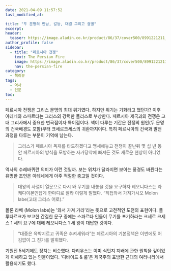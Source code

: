 ```yaml
---
date: 2021-04-09 11:57:52
last_modified_at: 

title: "두 문명의 만남, 갈등, 대결 그리고 결별"
excerpt:
header:
  teaser: https://image.aladin.co.kr/product/86/37/cover500/8991221211_1.jpg
author_profile: false
sidebar:
  - title: "페르시아 전쟁"
    text: The Persian Fire
    image: https://image.aladin.co.kr/product/86/37/cover500/8991221211_1.jpg
    nav: the-persian-fire
category:
  - 책리뷰
tags:
  - 역사
  - 인문
toc:
---
```

페르시아 전쟁은 그리스 문명의 최대 위기였다. 하지만 위기는 기화라고 했던가? 이후 아테네와 스파르타는 그리스의 강력한 폴리스로 부상한다. 페르시아 제국과의 전쟁은 고대 그리사에서 중요한 변곡점이자 특이점이다. 책이 다루는 기간은 전쟁의 원인(두 문명의 건국배경도 포함)부터 크세르크세스의 귀환까지이다. 특히 페르시아의 건국과 발전과정을 다루는 부분이 기억에 남는다.   
  
>그리스가 페르시아 독재를 타도하겠다고 맹세해놓고 전쟁이 끝난뒤 몇 십 년 동안 페르시아의 방식을 모방하는 자가당착에 빠져든 것도 새로운 현상이 아니었다. 

역사의 수레바퀴란 의미가 이런 것일까. 보는 위치가 달라지면 보이는 풍경도 바뀐다는 유명한 조언은 아테네에게 아주 적절한 충고일 것이다.

>대왕의 사절이 열문으로 다시 와 무기를 내놓을 것을 요구하자 레오니다스는 라케다이몬인답게 한마디로 잘라 이렇게 말했다. “직접와서 가져가시오 Molon labe(고대 그리스 어로).”  
  
몰론 라베 (Molon labe)는 '와서 가져 가라'라는 뜻으로 고전적인 도전의 표현이다. 플루타르크가 보고한 간결한 문구 중에는 스파르타 인들이 무기를 포기하라는 크세르 크세스 1 세의 요구에 대해 레오니다스 1 세 왕이 대답한 것이다.

>“대중은 윽박지르고 귀족은 추켜세워라”는 페르시아의 기본정책은 이번에도 어김없이 그 진가를 발휘했다.   
  
기원전 5세기에도 정치는 비슷했다. 다리우스는 이미 식민지 지배에 관한 원칙을 깊이있게 이해하고 있는 인물이었다. ‘디바이드 & 룰’은 제국주의 표방한 근대의 여러나라에서 활용되기도 했다.


